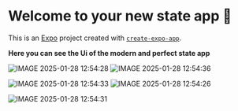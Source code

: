 # Welcome to your new state app 👋

This is an [Expo](https://expo.dev) project created with [`create-expo-app`](https://www.npmjs.com/package/create-expo-app).

**Here you can see the Ui of the modern and perfect state app**

![IMAGE 2025-01-28 12:54:28](https://github.com/user-attachments/assets/410a2501-4ec0-45ec-9532-e012b3700fa7)  ![IMAGE 2025-01-28 12:54:36](https://github.com/user-attachments/assets/0863d6ae-559c-40ab-9f7c-70d8c218487e)

![IMAGE 2025-01-28 12:54:33](https://github.com/user-attachments/assets/057d1f0f-af10-4b27-961b-2d6a738d9910)  ![IMAGE 2025-01-28 12:54:26](https://github.com/user-attachments/assets/131b5a76-50e3-418c-a4e0-4acc0a28edb7)

![IMAGE 2025-01-28 12:54:31](https://github.com/user-attachments/assets/471aafd5-9c5c-4661-8e37-cc82326fede5)
